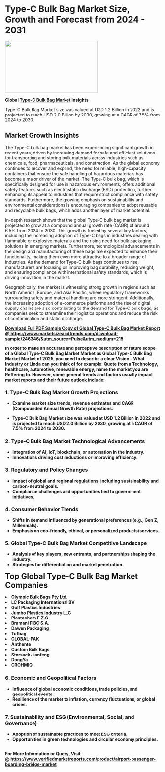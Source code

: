 <H1>Type-C Bulk Bag Market Size, Growth and Forecast from 2024 - 2031</H1><img class="aligncenter size-medium wp-image-584254" src="https://thirdeyenews.in/wp-content/uploads/2024/09/Global-Market-Research-300x168.jpeg" alt="" width="300" height="168" /><p><strong>Global&nbsp;<a href="https://www.marketsizeandtrends.com/download-sample/246346/&amp;utm_source=Pulse&amp;utm_medium=215">Type-C Bulk Bag Market</a> Insights</strong></p><p>Type-C Bulk Bag Market size was valued at USD 1.2 Billion in 2022 and is projected to reach USD 2.0 Billion by 2030, growing at a CAGR of 7.5% from 2024 to 2030.</p><p><h2>Market Growth Insights</h2> <p>The Type-C bulk bag market has been experiencing significant growth in recent years, driven by increasing demand for safe and efficient solutions for transporting and storing bulk materials across industries such as chemicals, food, pharmaceuticals, and construction. As the global economy continues to recover and expand, the need for reliable, high-capacity containers that ensure the safe handling of hazardous materials has become a major driver of the market. The Type-C bulk bag, which is specifically designed for use in hazardous environments, offers additional safety features such as electrostatic discharge (ESD) protection, further enhancing its appeal to industries that require strict compliance with safety standards. Furthermore, the growing emphasis on sustainability and environmental considerations is encouraging companies to adopt reusable and recyclable bulk bags, which adds another layer of market potential.</p> <p><strong><a href="#"></a></strong></p> <p>In-depth research shows that the global Type-C bulk bag market is projected to grow at a compound annual growth rate (CAGR) of around 6.5% from 2024 to 2030. This growth is fueled by several key factors, including the increasing adoption of Type-C bags in industries dealing with flammable or explosive materials and the rising need for bulk packaging solutions in emerging markets. Furthermore, technological advancements in the design and manufacturing of these bags are expected to enhance their functionality, making them even more attractive to a broader range of industries. As the demand for Type-C bulk bags continues to rise, manufacturers are focusing on improving bag durability, reducing weight, and ensuring compliance with international safety standards, which is driving innovation in the market.</p> <p>Geographically, the market is witnessing strong growth in regions such as North America, Europe, and Asia Pacific, where regulatory frameworks surrounding safety and material handling are more stringent. Additionally, the increasing adoption of e-commerce platforms and the rise of digital supply chains are also contributing to the demand for Type-C bulk bags, as companies seek to streamline their logistics operations and reduce the risk of contamination and static discharge.</p> <p><strong><a href="#"></p><p><span class=""><strong>Download Full PDF Sample Copy of Global Type-C Bulk Bag Market Report</strong> @ <a href="https://www.marketsizeandtrends.com/download-sample/246346/&amp;utm_source=Pulse&amp;utm_medium=215" target="_blank">https://www.marketsizeandtrends.com/download-sample/246346/&amp;utm_source=Pulse&amp;utm_medium=215</a></span></p><p>In order to make an accurate and perceptive description of future scope of a Global&nbsp;Type-C Bulk Bag Market Market as Global&nbsp;Type-C Bulk Bag Market Market of 2025, you need to describe a clear Vision &ndash; What Industry or Linda can you think of for example: Quote from a Technology, healthcare, automotive, renewable energy, name the market you are Reffering to. However, some general trends and factors usually impact market reports and their future outlook include:</p><h3>1.&nbsp;<strong>Type-C Bulk Bag Market Growth Projections</strong></h3><ul><li>Examine market size trends, revenue estimates and CAGR (Compounded Annual Growth Rate) projections.</li><li><p>Type-C Bulk Bag Market size was valued at USD 1.2 Billion in 2022 and is projected to reach USD 2.0 Billion by 2030, growing at a CAGR of 7.5% from 2024 to 2030.</p></li></ul><h3>2.&nbsp;<strong>Type-C Bulk Bag Market Technological Advancements</strong></h3><ul><li>Integration of AI, IoT, blockchain, or automation in the industry.</li><li>Innovations driving cost reductions or improving efficiency.</li></ul><h3>3.&nbsp;<strong>Regulatory and Policy Changes</strong></h3><ul><li>Impact of global and regional regulations, including sustainability and carbon-neutral goals.</li><li>Compliance challenges and opportunities tied to government initiatives.</li></ul><h3>4.&nbsp;<strong>Consumer Behavior Trends</strong></h3><ul><li>Shifts in demand influenced by generational preferences (e.g., Gen Z, Millennials).</li><li>Emphasis on eco-friendly, ethical, or personalized products/services.</li></ul><h3>5.&nbsp;<strong>Global Type-C Bulk Bag Market Competitive Landscape</strong></h3><ul><li>Analysis of key players, new entrants, and partnerships shaping the industry.</li><li>Strategies for differentiation and market penetration.</li></ul><p data-pm-slice="1 1 []"><span style="color: inherit; font-family: inherit; font-size: 25px;">Top Global Type-C Bulk Bag Market Companies</span></p><div class="" data-test-id=""><p><li>Olympic Bulk Bags Pty Ltd.</li><li> LC Packaging International BV</li><li> Gulf Plastics Industries</li><li> Jumbo Plastics Industry LLC</li><li> Plastochem F.Z.C</li><li> Bramani FIBC S.A.</li><li> Dawen Packaging</li><li> Tufbag</li><li> GLOBAL-PAK</li><li> Anthente</li><li> Custom Bulk Bags</li><li> Storsack Jianfeng</li><li> DongYa</li><li> CROHMIQ</li></p></div><h3>6.&nbsp;<strong>Economic and Geopolitical Factors</strong></h3><ul><li>Influence of global economic conditions, trade policies, and geopolitical events.</li><li>Resilience of the market to inflation, currency fluctuations, or global crises.</li></ul><h3>7.&nbsp;<strong>Sustainability and ESG (Environmental, Social, and Governance)</strong></h3><ul><li>Adoption of sustainable practices to meet ESG criteria.</li><li>Opportunities in green technologies and circular economy principles.</li></ul><h2><strong style="font-size: 14px;">For More Information or Query, Visit @&nbsp;</strong><a style="background-color: #ffffff; font-size: 14px;" href="https://www.marketsizeandtrends.com/report/type-c-bulk-bag-market/" target="_blank">https://www.verifiedmarketreports.com/product/airport-passenger-boarding-bridge-market</a></h2>
